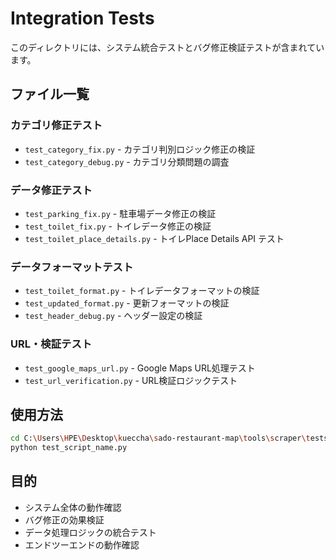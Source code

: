 # Integration Tests

このディレクトリには、システム統合テストとバグ修正検証テストが含まれています。

## ファイル一覧

### カテゴリ修正テスト

- `test_category_fix.py` - カテゴリ判別ロジック修正の検証
- `test_category_debug.py` - カテゴリ分類問題の調査

### データ修正テスト

- `test_parking_fix.py` - 駐車場データ修正の検証
- `test_toilet_fix.py` - トイレデータ修正の検証
- `test_toilet_place_details.py` - トイレPlace Details API テスト

### データフォーマットテスト

- `test_toilet_format.py` - トイレデータフォーマットの検証
- `test_updated_format.py` - 更新フォーマットの検証
- `test_header_debug.py` - ヘッダー設定の検証

### URL・検証テスト

- `test_google_maps_url.py` - Google Maps URL処理テスト
- `test_url_verification.py` - URL検証ロジックテスト

## 使用方法

```bash
cd C:\Users\HPE\Desktop\kueccha\sado-restaurant-map\tools\scraper\tests\integration
python test_script_name.py
```

## 目的

- システム全体の動作確認
- バグ修正の効果検証
- データ処理ロジックの統合テスト
- エンドツーエンドの動作確認
